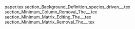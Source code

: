 paper.tex
section_Background_Definition_species_driven__.tex
section_Minimum_Column_Removal_The__.tex
section_Minimum_Matrix_Editing_The__.tex
section_Minimum_Matrix_Removal_The__.tex